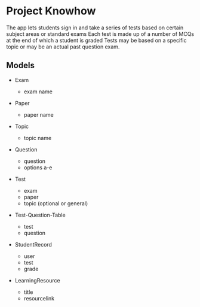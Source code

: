 Project Knowhow
==============

The app lets students sign in and take a series of tests based on certain subject areas or standard exams
Each test is made up of a number of MCQs at the end of which a student is graded
Tests may be based on a specific topic or may be an actual past question exam.

Models
-----
* Exam
  * exam name

* Paper
  * paper name

* Topic
  * topic name

* Question
  * question
  * options a-e

* Test
  * exam
  * paper
  * topic (optional or general)

* Test-Question-Table
  * test
  * question

* StudentRecord
  * user
  * test
  * grade

* LearningResource
  * title
  * resourcelink
